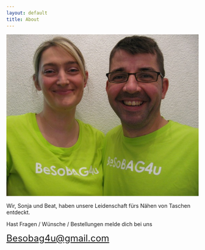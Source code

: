 ```yaml
---
layout: default
title: About
---
```




<img src="/images/selfie.jpg"/>

Wir, Sonja und Beat, haben unsere Leidenschaft fürs Nähen von Taschen entdeckt.

Hast Fragen / Wünsche / Bestellungen melde dich bei uns

<font size="5">Besobag4u@gmail.com</font>







